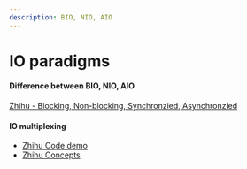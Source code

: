 ```yaml
---
description: BIO, NIO, AIO
---
```


# IO paradigms

#### Difference between BIO, NIO, AIO

[Zhihu - Blocking, Non-blocking, Synchronzied, Asynchronzied](https://www.zhihu.com/question/19732473)

#### IO multiplexing

* [Zhihu Code demo](https://www.zhihu.com/question/59975081/answer/1932776593)
* [Zhihu Concepts ](https://www.zhihu.com/question/32163005/answer/55772739)
